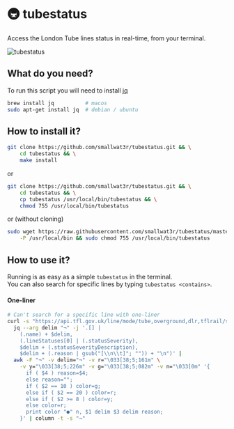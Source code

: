 # 🚇 tubestatus
Access the London Tube lines status in real-time, from your terminal.

![tubestatus](https://i.imgur.com/MI10KBJ.gif)

## What do you need?
To run this script you will need to install [jq](https://stedolan.github.io/jq/download) 
```sh
brew install jq          # macos
sudo apt-get install jq  # debian / ubuntu
```

## How to install it?

```sh
git clone https://github.com/smallwat3r/tubestatus.git && \
    cd tubestatus && \
    make install 
```
or
```sh
git clone https://github.com/smallwat3r/tubestatus.git && \
    cd tubestatus && \
    cp tubestatus /usr/local/bin/tubestatus && \
    chmod 755 /usr/local/bin/tubestatus
```
or (without cloning)
```sh
sudo wget https://raw.githubusercontent.com/smallwat3r/tubestatus/master/tubestatus \
    -P /usr/local/bin && sudo chmod 755 /usr/local/bin/tubestatus
```

## How to use it? 
Running is as easy as a simple `tubestatus` in the terminal.  
You can also search for specific lines by typing `tubestatus <contains>`.  

#### One-liner
```sh
# Can't search for a specific line with one-liner
curl -s "https://api.tfl.gov.uk/line/mode/tube,overground,dlr,tflrail/status" |
  jq --arg delim "¬" -j '.[] |
    (.name) + $delim,
    (.lineStatuses[0] | (.statusSeverity),
    $delim + (.statusSeverityDescription),
    $delim + (.reason | gsub("[\\n\\t]"; "")) + "\n")' |
  awk -F "¬" -v delim="¬" -v r="\033[38;5;161m" \
    -v y="\033[38;5;226m" -v g="\033[38;5;082m" -v n="\033[0m" '{
      if ( $4 ) reason=$4;
      else reason="";
      if ( $2 == 10 ) color=g;
      else if ( $2 == 20 ) color=r;
      else if ( $2 >= 8 ) color=y;
      else color=r;
      print color "●" n, $1 delim $3 delim reason;
    }' | column -t -s "¬"
```
